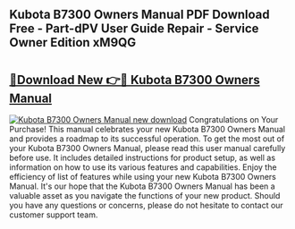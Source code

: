 ## Kubota B7300 Owners Manual PDF Download Free - Part-dPV User Guide Repair - Service Owner Edition xM9QG

# <h2><a href="http://bc15644.oget.top/?id=Kubota+B7300+Owners+Manual">🔗Download New 👉🔴 Kubota B7300 Owners Manual</a></h2>

[![Kubota B7300 Owners Manual new download](https://i.imgur.com/5g1atiW.png)](http://bc15644.oget.top/?id=Kubota+B7300+Owners+Manual)
Congratulations on Your Purchase! This manual celebrates your new Kubota B7300 Owners Manual and provides a roadmap to its successful operation. To get the most out of your Kubota B7300 Owners Manual, please read this user manual carefully before use. It includes detailed instructions for product setup, as well as information on how to use its various features and capabilities. Enjoy the efficiency of list of features while using your new Kubota B7300 Owners Manual. It's our hope that the Kubota B7300 Owners Manual has been a valuable asset as you navigate the functions of your new product. Should you have any questions or concerns, please do not hesitate to contact our customer support team.

